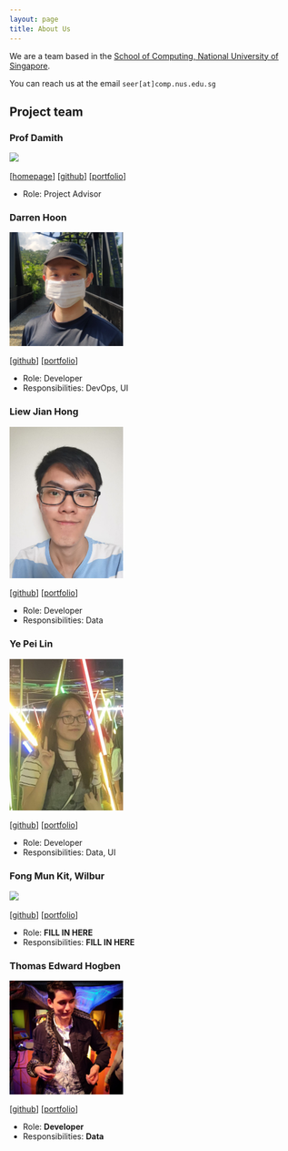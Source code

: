 ```yaml
---
layout: page
title: About Us
---
```


We are a team based in the [School of Computing, National University of Singapore](http://www.comp.nus.edu.sg).

You can reach us at the email `seer[at]comp.nus.edu.sg`

## Project team

### Prof Damith

<img src="images/johndoe.png" width="200px">

[[homepage](http://www.comp.nus.edu.sg/~damithch)]
[[github](https://github.com/johndoe)]
[[portfolio](team/johndoe.md)]
* Role: Project Advisor

### Darren Hoon

<img src="images/darrenhoon.png" width="200px">

[[github](https://github.com/darrenhoon)]
[[portfolio](team/darren.md)]

* Role: Developer
* Responsibilities: DevOps, UI

### Liew Jian Hong

<img src="images/jianh0ng.png" width="200px">

[[github](http://github.com/jianh0ng)] [[portfolio](team/jianhong.md)]

* Role: Developer
* Responsibilities: Data

### Ye Pei Lin

<img src="images/peilinye.png" width="200px">

[[github](http://github.com/peilinye)]
[[portfolio](team/peilinye.md)]

* Role: Developer
* Responsibilities: Data, UI

### Fong Mun Kit, Wilbur

<img src="images/johndoe.png" width="200px">

[[github](http://github.com/johndoe)]
[[portfolio](team/johndoe.md)]

* Role: **FILL IN HERE**
* Responsibilities: **FILL IN HERE**

### Thomas Edward Hogben

<img src="images/thomashogben.png" width="200px">

[[github](http://github.com/BananaTechs)]
[[portfolio](team/thomashogben.md)]

* Role: **Developer**
* Responsibilities: **Data**
